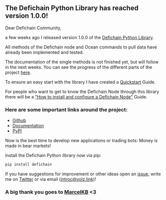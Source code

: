 ## The Defichain Python Library has reached version 1.0.0!

Dear Defichain Community,

a few weeks ago I released version 1.0.0 of the [Defichain Python Library](https://github.com/eric-volz/DefichainPython).

All methods of the Defichain node and Ocean commands to pull data have already been implemented and tested.

The documentation of the single methods is not finished yet, but will follow in the next weeks.
You can see the progress of the different parts of the project [here](https://docs.defichain-python.de/build/html/instructions/progressAndUpdates.html).

To ensure an easy start with the library I have created a [Quickstart](https://docs.defichain-python.de/build/html/instructions/quickstart.html) Guide.

For people who want to get to know the Defichain Node through this library there will be a ["How to install and configure a Defichain Node"](https://docs.defichain-python.de/build/html/additionalInfos/installDefichainNode.html) Guide.

### Here are some important links around the project:
- [Github](https://github.com/eric-volz/DefichainPython)
- [Documentation](https://docs.defichain-python.de/)
- [PyPI](https://pypi.org/project/defichain/)

Now is the best time to develop new applications or trading bots: Money is made in bear markets!

Install the Defichain Python library now via pip:
```bash
pip install defichain
```

If you have suggestions for improvement
or other ideas open an [issue](https://github.com/eric-volz/DefichainPython/issues), 
write me on [Twitter](https://twitter.com/Intr0c) or via email (introc@volz.link)!

### A big thank you goes to [MarcelKB](https://mobile.twitter.com/marcelkb1) <3